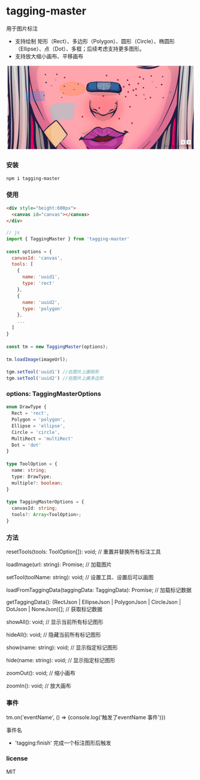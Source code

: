 # tagging-master

用于图片标注
- 支持绘制 矩形（Rect）、多边形（Polygon）、圆形（Circle）、椭圆形（Ellipse）、点（Dot）、多框；后续考虑支持更多图形。
- 支持放大缩小画布、平移画布

![demo](./example/demo.png)

### 安装
```
npm i tagging-master
```

### 使用
```html
<div style="height:600px">
  <canvas id="canvas"></canvas>
</div>
```

```javascript
// js
import { TaggingMaster } from 'tagging-master'

const options = {
  canvasId: 'canvas',
  tools: [
    {
      name: 'uuid1',
      type: 'rect'
    },
    {
      name: 'uuid2',
      type: 'polygon'
    },
    ...
  ]
}

const tm = new TaggingMaster(options);

tm.loadImage(imageUrl);

tgm.setTool('uuid1') //在图片上画矩形
tgm.setTool('uuid2') //在图片上画多边形

```

### options: TaggingMasterOptions
```ts
enum DrawType {
  Rect = 'rect',
  Polygon = 'polygon',
  Ellipse = 'ellipse',
  Circle = 'circle',
  MultiRect = 'multiRect'
  Dot = 'dot'
}

type ToolOption = {
  name: string;
  type: DrawType;
  multiple?: boolean;
}

type TaggingMasterOptions = {
  canvasId: string;
  tools?: Array<ToolOption>;
}
```

### 方法

resetTools(tools: ToolOption[]): void; // 重置并替换所有标注工具

loadImage(url: string): Promise; // 加载图片

setTool(toolName: string): void; // 设置工具、设置后可以画图

loadFromTaggingData(taggingData: TaggingData): Promise<void>; // 加载标记数据

getTaggingData(): (RectJson | EllipseJson | PolygonJson | CircleJson | DotJson | NoneJson)[]; // 获取标记数据

showAll(): void; // 显示当前所有标记图形

hideAll(): void; // 隐藏当前所有标记图形

show(name: string): void; // 显示指定标记图形

hide(name: string): void; // 显示指定标记图形

zoomOut(): void; // 缩小画布

zoomIn(): void; // 放大画布

### 事件

tm.on('eventName', () => {console.log('触发了eventName 事件')}) 

事件名
- 'tagging:finish' 完成一个标注图形后触发


### license

MIT